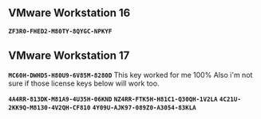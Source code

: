 ## **VMware Workstation 16**
**`ZF3R0-FHED2-M80TY-8QYGC-NPKYF`**

## **VMware Workstation 17**
**`MC60H-DWHD5-H80U9-6V85M-8280D`**
This key worked for me 100% Also i'm not sure if those license keys below will work too.

**`4A4RR-813DK-M81A9-4U35H-06KND`**
**`NZ4RR-FTK5H-H81C1-Q30QH-1V2LA`**
**`4C21U-2KK9Q-M8130-4V2QH-CF810`**
**`4Y09U-AJK97-089Z0-A3054-83KLA`**
